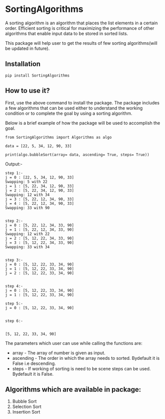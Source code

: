 # SortingAlgorithms
A sorting algorithm is an algorithm that places the list elements in a certain order. Efficient sorting is critical for maximizing the performance of other algorithms that enable input data to be stored in sorted lists.

This package will help user to get the results of few sorting algorithms(will be updated in future). 

## Installation
```pip install SortingAlgorithms```

## How to use it?
First, use the above command to install the package. The package includes a few algorithms that can be used either to understand the working condition or to complete the goal by using a sorting algorithm.

Below is a brief example of how the package will be used to accomplish the goal.

```
from SortingAlgorithms import Algorithms as algo

data = [22, 5, 34, 12, 90, 33] 

print(algo.bubbleSort(array= data, ascending= True, steps= True))
```
Output:- 
```
step 1:-
j = 0 : [22, 5, 34, 12, 90, 33] 
Swapping: 5 with 22
j = 1 : [5, 22, 34, 12, 90, 33] 
j = 2 : [5, 22, 34, 12, 90, 33] 
Swapping: 12 with 34
j = 3 : [5, 22, 12, 34, 90, 33] 
j = 4 : [5, 22, 12, 34, 90, 33]
Swapping: 33 with 90


step 2:-
j = 0 : [5, 22, 12, 34, 33, 90]
j = 1 : [5, 22, 12, 34, 33, 90]
Swapping: 12 with 22
j = 2 : [5, 12, 22, 34, 33, 90]
j = 3 : [5, 12, 22, 34, 33, 90]
Swapping: 33 with 34


step 3:-
j = 0 : [5, 12, 22, 33, 34, 90]
j = 1 : [5, 12, 22, 33, 34, 90]
j = 2 : [5, 12, 22, 33, 34, 90]


step 4:-
j = 0 : [5, 12, 22, 33, 34, 90]
j = 1 : [5, 12, 22, 33, 34, 90]

step 5:-
j = 0 : [5, 12, 22, 33, 34, 90]


step 6:-


[5, 12, 22, 33, 34, 90]
```

The parameters which user can use while calling the functions are:
* array - The array of number is given as input.
* ascending - The order in which the array needs to sorted. Bydefault it is False i.e descending.
* steps - If working of sorting is need to be scene steps can be used. Bydefault it is False.

## Algorithms which are available in package:
1) Bubble Sort
2) Selection Sort
3) Insertion Sort
